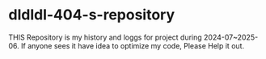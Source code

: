 # dldldl-404-s-repository

THIS Repository is my history and loggs for project during 2024-07~2025-06. 
If anyone sees it have idea to optimize my code, Please Help it out. 



